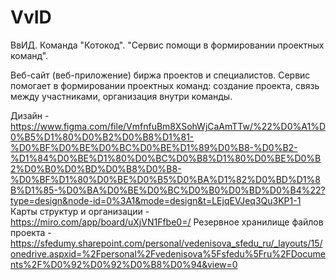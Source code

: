 # VvID
ВвИД. Команда "Котокод". "Сервис помощи в формировании проектных команд".

Веб-сайт (веб-приложение) биржа проектов и специалистов. Сервис помогает в формировании проектных команд: создание проекта, связь между участниками, организация внутри команды.

Дизайн - https://www.figma.com/file/VmfnfuBm8XSohWjCaAmTTw/%22%D0%A1%D0%B5%D1%80%D0%B2%D0%B8%D1%81-%D0%BF%D0%BE%D0%BC%D0%BE%D1%89%D0%B8-%D0%B2-%D1%84%D0%BE%D1%80%D0%BC%D0%B8%D1%80%D0%BE%D0%B2%D0%B0%D0%BD%D0%B8%D0%B8-%D0%BF%D1%80%D0%BE%D0%B5%D0%BA%D1%82%D0%BD%D1%8B%D1%85-%D0%BA%D0%BE%D0%BC%D0%B0%D0%BD%D0%B4%22?type=design&node-id=0%3A1&mode=design&t=LEjqEVJeq3Qu3KP1-1
Карты структур и организации - https://miro.com/app/board/uXjVN1Ffbe0=/
Резервное хранилище файлов проекта - https://sfedumy.sharepoint.com/personal/vedenisova_sfedu_ru/_layouts/15/onedrive.aspxid=%2Fpersonal%2Fvedenisova%5Fsfedu%5Fru%2FDocuments%2F%D0%92%D0%92%D0%B8%D0%94&view=0
